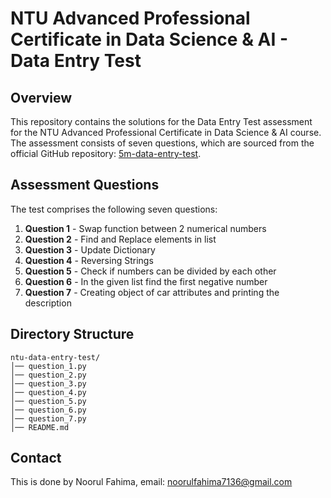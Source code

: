 # NTU Advanced Professional Certificate in Data Science & AI - Data Entry Test

## Overview
This repository contains the solutions for the Data Entry Test assessment for the NTU Advanced Professional Certificate in Data Science & AI course. The assessment consists of seven questions, which are sourced from the official GitHub repository: [5m-data-entry-test](https://github.com/su-ntu-ctp/5m-data-entry-test?tab=readme-ov-file).

## Assessment Questions
The test comprises the following seven questions:
1. **Question 1** - Swap function between 2 numerical numbers
2. **Question 2** - Find and Replace elements in list
3. **Question 3** - Update Dictionary
4. **Question 4** - Reversing Strings
5. **Question 5** - Check if numbers can be divided by each other 
6. **Question 6** - In the given list find the first negative number 
7. **Question 7** - Creating object of car attributes and printing the description


## Directory Structure
```
ntu-data-entry-test/
│── question_1.py
│── question_2.py
│── question_3.py
│── question_4.py
│── question_5.py
│── question_6.py
│── question_7.py
│── README.md
```

## Contact
This is done by Noorul Fahima, 
email: noorulfahima7136@gmail.com

